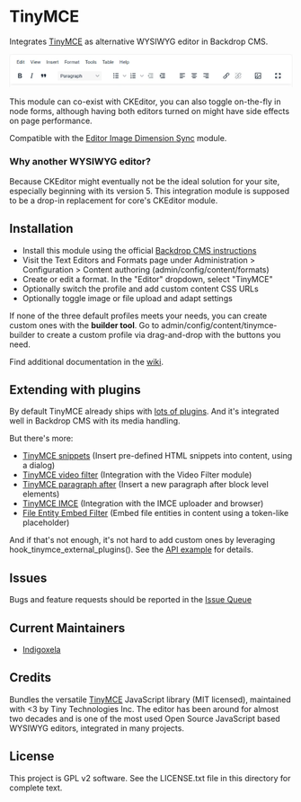 # TinyMCE

Integrates [TinyMCE](https://www.tiny.cloud/) as alternative WYSIWYG editor in
Backdrop CMS.

![Screenshot of the full profile](https://raw.githubusercontent.com/backdrop-contrib/tinymce/1.x-1.x/screenshots/tinymce-full-profile.webp)

This module can co-exist with CKEditor, you can also toggle on-the-fly
 in node forms, although having both editors turned on might have side effects
 on page performance.

Compatible with the [Editor Image Dimension Sync](https://backdropcms.org/project/editorimgdimensionsync)
 module.

### Why another WYSIWYG editor?

Because CKEditor might eventually not be the ideal solution for your site,
 especially beginning with its version 5. This integration module is
 supposed to be a drop-in replacement for core's CKEditor module.

## Installation

- Install this module using the official [Backdrop CMS instructions](https://docs.backdropcms.org/documentation/extend-with-modules)
- Visit the Text Editors and Formats page under Administration > Configuration > Content authoring (admin/config/content/formats)
- Create or edit a format. In the "Editor" dropdown, select "TinyMCE"
- Optionally switch the profile and add custom content CSS URLs
- Optionally toggle image or file upload and adapt settings

If none of the three default profiles meets your needs, you can create
 custom ones with the **builder tool**. Go to admin/config/content/tinymce-builder
 to create a custom profile via drag-and-drop with the buttons you need.

Find additional documentation in the [wiki](https://github.com/backdrop-contrib/tinymce/wiki).

## Extending with plugins

By default TinyMCE already ships with [lots of plugins](https://www.tiny.cloud/docs/tinymce/6/plugins/).
And it's integrated well in Backdrop CMS with its media handling.

But there's more:

- [TinyMCE snippets](https://backdropcms.org/project/tinymce_snippets)
  (Insert pre-defined HTML snippets into content, using a dialog)
- [TinyMCE video filter](https://backdropcms.org/project/tinymce_video_filter)
  (Integration with the Video Filter module)
- [TinyMCE paragraph after](https://backdropcms.org/project/tinymce_paraafter)
  (Insert a new paragraph after block level elements)
- [TinyMCE IMCE](https://backdropcms.org/project/tinymce_imce)
  (Integration with the IMCE uploader and browser)
- [File Entity Embed Filter](https://backdropcms.org/project/feef)
  (Embed file entities in content using a token-like placeholder)

And if that's not enough, it's not hard to add custom ones by leveraging
 hook_tinymce_external_plugins(). See the
 [API example](https://github.com/backdrop-contrib/tinymce/blob/1.x-1.x/tinymce.api.php#L10) for details.

## Issues

Bugs and feature requests should be reported in the [Issue Queue](https://github.com/backdrop-contrib/tinymce/issues)

## Current Maintainers

- [Indigoxela](https://github.com/indigoxela)

## Credits

Bundles the versatile [TinyMCE](https://www.tiny.cloud/) JavaScript library
(MIT licensed), maintained with <3 by Tiny Technologies Inc. The editor has
been around for almost two decades and is one of the most used Open Source
JavaScript based WYSIWYG editors, integrated in many projects.

## License

This project is GPL v2 software. See the LICENSE.txt file in this directory for complete text.
